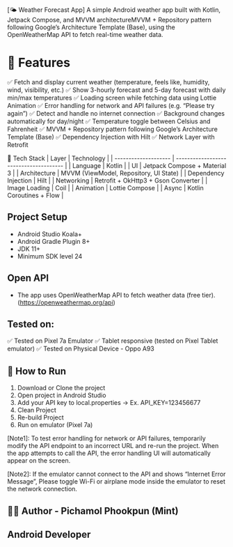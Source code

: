 [🌤 Weather Forecast App]
A simple Android weather app built with Kotlin, Jetpack Compose, 
and MVVM architectureMVVM + Repository pattern following Google’s Architecture Template (Base), 
using the OpenWeatherMap API to fetch real-time weather data.

# 📱 Features
✅ Fetch and display current weather (temperature, feels like, humidity, wind, visibility, etc.)
✅ Show 3-hourly forecast and 5-day forecast with daily min/max temperatures
✅ Loading screen while fetching data using Lottie Animation
✅ Error handling for network and API failures (e.g. “Please try again”)
✅ Detect and handle no internet connection
✅ Background changes automatically for day/night
✅ Temperature toggle between Celsius and Fahrenheit
✅ MVVM + Repository pattern following Google’s Architecture Template (Base)
✅ Dependency Injection with Hilt
✅ Network Layer with Retrofit

 🧩 Tech Stack
| Layer                | Technology                             |
| -------------------- | -------------------------------------- |
| Language             | Kotlin                                 |
| UI                   | Jetpack Compose + Material 3           |
| Architecture         | MVVM (ViewModel, Repository, UI State) |
| Dependency Injection | Hilt                                   |
| Networking           | Retrofit + OkHttp3 + Gson Converter    |
| Image Loading        | Coil                                   |
| Animation            | Lottie Compose                         |
| Async                | Kotlin Coroutines + Flow               |

## Project Setup
- Android Studio Koala+
- Android Gradle Plugin 8+
- JDK 11+
- Minimum SDK level 24

## Open API
- The app uses OpenWeatherMap API to fetch weather data (free tier).
  (https://openweathermap.org/api)

## Tested on:
✅ Tested on Pixel 7a Emulator
✅ Tablet responsive (tested on Pixel Tablet emulator)
✅ Tested on Physical Device - Oppo A93

## 🚀 How to Run
1. Download or Clone the project
2. Open project in Android Studio
3. Add your API key to local.properties -> Ex. API_KEY=123456677
4. Clean Project
5. Re-build Project
6. Run on emulator (Pixel 7a)

[Note1]: 
To test error handling for network or API failures, 
temporarily modify the API endpoint to an incorrect URL and re-run the project.
When the app attempts to call the API, the error handling UI will automatically appear on the screen.

[Note2]:
If the emulator cannot connect to the API and shows “Internet Error Message”,
Please toggle Wi-Fi or airplane mode inside the emulator to reset the network connection.

## 👩‍💻 Author - Pichamol Phookpun (Mint)
## Android Developer